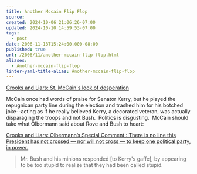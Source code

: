```yaml
---
title: Another Mccain Flip Flop
source: 
created: 2024-10-06 21:06:26-07:00
updated: 2024-10-10 14:59:53-07:00
tags:
  - post
date: 2006-11-18T15:24:00.000-08:00
published: true
url: /2006/11/another-mccain-flip-flop.html
aliases:
  - Another-mccain-flip-flop
linter-yaml-title-alias: Another-mccain-flip-flop
---
```



[Crooks and Liars: St. McCain's look of desperation](http://www.crooksandliars.com/2006/11/01/st-mccains-look-of-desperation/ "Crooks and Liars: St. McCain’s look of desperation")  
  
McCain once had words of praise for Senator Kerry, but he played the repugnican party line during the election and trashed him for his botched joke--acting as if he really believed Kerry, a decorated veteran, was actually disparaging the troops and not Bush.  Politics is disgusting.  McCain should take what Olbermann said about Rove and Bush to heart:  
  
[Crooks and Liars: Olbermann’s Special Comment : There is no line this President has not crossed — nor will not cross — to keep one political party, in power.](http://www.crooksandliars.com/2006/11/01/olbermanns-special-comment-there-is-no-line-this-president-has-not-crossed-nor-will-not-cross-to-keep-one-political-party-in-power/ "Crooks and Liars: Olbermann’s Special Comment : There is no line this President has not crossed — nor will not cross — to keep one political party, in power.")  
  

> Mr. Bush and his minions responded \[to Kerry's gaffe\], by appearing to be too stupid to realize that they had been called stupid.